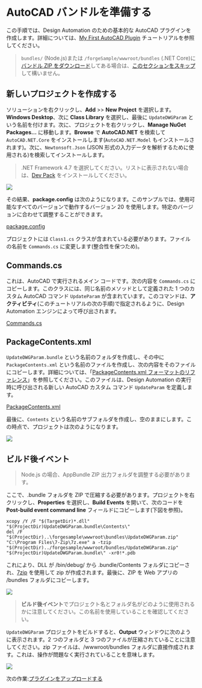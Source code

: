 # AutoCAD バンドルを準備する

この手順では、Design Automation のための基本的な AutoCAD プラグインを作成します。詳細については、[My First AutoCAD Plugin](https://knowledge.autodesk.com/support/autocad/learn-explore/caas/simplecontent/content/my-first-autocad-plug-overview.html) チュートリアルを参照してください。

> `bundles/` (Node.js)または `/forgeSample/wwwroot/bundles` (.NET Core)に[バンドル ZIP をダウンロード](https://github.com/Autodesk-Forge/learn.forge.designautomation/raw/master/forgesample/wwwroot/bundles/UpdateDWGParam.zip)してある場合は、[このセクションをスキップ](designautomation/appbundle/common.md)して構いません。

## 新しいプロジェクトを作成する

ソリューションを右クリックし、**Add** >> **New Project** を選択します。**Windows Desktop**、次に **Class Library** を選択し、最後に `UpdateDWGParam` という名前を付けます。次に、プロジェクトを右クリックし、**Manage NuGet Packages...** に移動します。**Browse** で **AutoCAD.NET** を検索して `AutoCAD.NET.Core` をインストールします(`AutoCAD.NET.Model` もインストールされます)。次に、`Newtonsoft.Json` (JSON 形式の入力データを解析するために使用される)を検索してインストールします。

> .NET Framework 4.7 を選択してください。リストに表示されない場合は、[Dev Pack](https://dotnet.microsoft.com/download/dotnet-framework/net47) をインストールしてください。

![](_media/designautomation/autocad/new_project.gif)

その結果、**package.config** は次のようになります。このサンプルでは、使用可能なすべてのバージョンで動作するバージョン 20 を使用します。特定のバージョンに合わせて調整することができます。 

[package.config](_snippets/modifymodels/engines/autocad/package.config ':include :type=code xml')

プロジェクトには `Class1.cs` クラスが含まれている必要があります。ファイルの名前を `Commands.cs` に変更します(整合性を保つため)。 

## Commands.cs

これは、AutoCAD で実行されるメイン コードです。次の内容を `Commands.cs` にコピーします。このクラスには、同じ名前のメソッドとして定義された 1 つのカスタム AutoCAD コマンド `UpdateParam` が含まれています。このコマンドは、**アクティビティ**(このチュートリアルの次の手順)で指定されるように、Design Automation エンジンによって呼び出されます。

[Commands.cs](_snippets/modifymodels/engines/autocad/Commands.cs ':include :type=code csharp')

## PackageContents.xml

`UpdateDWGParam.bundle` という名前のフォルダを作成し、その中に `PackageContents.xml` という名前のファイルを作成し、次の内容をそのファイルにコピーします。詳細については、「[PackageContents.xml フォーマットのリファレンス](https://knowledge.autodesk.com/search-result/caas/CloudHelp/cloudhelp/2016/ENU/AutoCAD-Customization/files/GUID-BC76355D-682B-46ED-B9B7-66C95EEF2BD0-htm.html)」を参照してください。このファイルは、Design Automation の実行時に呼び出される新しい AutoCAD カスタム コマンド `UpdateParam` を定義します。

[PackageContents.xml](_snippets/modifymodels/engines/autocad/PackageContents.xml ':include :type=code xml')

最後に、`Contents` という名前のサブフォルダを作成し、空のままにします。この時点で、プロジェクトは次のようになります。

![](_media/designautomation/autocad/bundle_folders.png)

## ビルド後イベント

> Node.js の場合、AppBundle ZIP 出力フォルダを調整する必要があります。

ここで、.bundle フォルダを ZIP で圧縮する必要があります。プロジェクトを右クリックし、**Properties** を選択し、**Build Events** を開いて、次のコードを **Post-build event command line** フィールドにコピーします(下図を参照)。

```
xcopy /Y /F "$(TargetDir)*.dll" "$(ProjectDir)UpdateDWGParam.bundle\Contents\"
del /F "$(ProjectDir)..\forgesample\wwwroot\bundles\UpdateDWGParam.zip"
"C:\Program Files\7-Zip\7z.exe" a -tzip "$(ProjectDir)../forgesample/wwwroot/bundles/UpdateDWGParam.zip" "$(ProjectDir)UpdateDWGParam.bundle\" -xr0!*.pdb
```

これにより、DLL が /bin/debug/ から .bundle/Contents フォルダにコピーされ、[7zip](https://www.7-zip.org/) を使用して zip が作成されます。最後に、ZIP を Web アプリの /bundles フォルダにコピーします。

![](_media/designautomation/autocad/post_build.png)

> **ビルド後イベント**でプロジェクト名とフォルダ名がどのように使用されるかに注意してください。この名前を使用していることを確認してください。

`UpdateDWGParam` プロジェクトをビルドすると、**Output** ウィンドウに次のように表示されます。2 つのフォルダと 3 つのファイルが圧縮されていることに注意してください。zip ファイルは、/wwwroot/bundles フォルダに直接作成されます。これは、操作が問題なく実行されていることを意味します。

![](_media/designautomation/autocad/build_output.png)

次の作業:[プラグインをアップロードする](designautomation/appbundle/common)